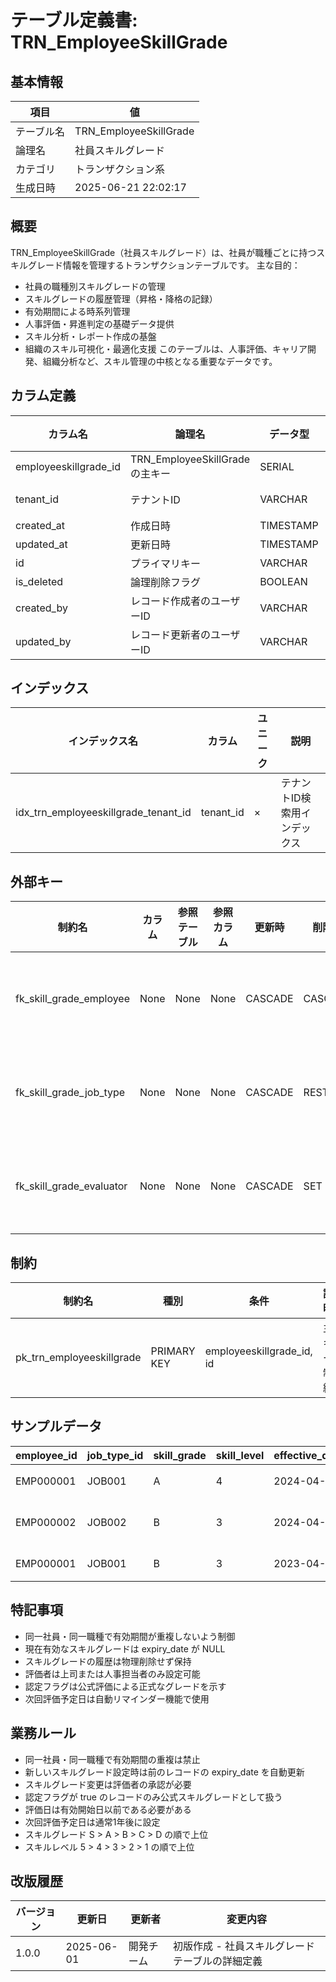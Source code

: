 # テーブル定義書: TRN_EmployeeSkillGrade

## 基本情報

| 項目 | 値 |
|------|-----|
| テーブル名 | TRN_EmployeeSkillGrade |
| 論理名 | 社員スキルグレード |
| カテゴリ | トランザクション系 |
| 生成日時 | 2025-06-21 22:02:17 |

## 概要

TRN_EmployeeSkillGrade（社員スキルグレード）は、社員が職種ごとに持つスキルグレード情報を管理するトランザクションテーブルです。
主な目的：
- 社員の職種別スキルグレードの管理
- スキルグレードの履歴管理（昇格・降格の記録）
- 有効期間による時系列管理
- 人事評価・昇進判定の基礎データ提供
- スキル分析・レポート作成の基盤
- 組織のスキル可視化・最適化支援
このテーブルは、人事評価、キャリア開発、組織分析など、スキル管理の中核となる重要なデータです。


## カラム定義

| カラム名 | 論理名 | データ型 | 長さ | NULL | デフォルト | 説明 |
|----------|--------|----------|------|------|------------|------|
| employeeskillgrade_id | TRN_EmployeeSkillGradeの主キー | SERIAL |  | × |  | TRN_EmployeeSkillGradeの主キー |
| tenant_id | テナントID | VARCHAR | 50 | × |  | テナントID（マルチテナント対応） |
| created_at | 作成日時 | TIMESTAMP |  | × | CURRENT_TIMESTAMP | 作成日時 |
| updated_at | 更新日時 | TIMESTAMP |  | × | CURRENT_TIMESTAMP | 更新日時 |
| id | プライマリキー | VARCHAR | 50 | × |  | プライマリキー（UUID） |
| is_deleted | 論理削除フラグ | BOOLEAN |  | × | False | 論理削除フラグ |
| created_by | レコード作成者のユーザーID | VARCHAR | 50 | × |  | レコード作成者のユーザーID |
| updated_by | レコード更新者のユーザーID | VARCHAR | 50 | × |  | レコード更新者のユーザーID |

## インデックス

| インデックス名 | カラム | ユニーク | 説明 |
|----------------|--------|----------|------|
| idx_trn_employeeskillgrade_tenant_id | tenant_id | × | テナントID検索用インデックス |

## 外部キー

| 制約名 | カラム | 参照テーブル | 参照カラム | 更新時 | 削除時 | 説明 |
|--------|--------|--------------|------------|--------|--------|------|
| fk_skill_grade_employee | None | None | None | CASCADE | CASCADE | 外部キー制約 |
| fk_skill_grade_job_type | None | None | None | CASCADE | RESTRICT | 外部キー制約 |
| fk_skill_grade_evaluator | None | None | None | CASCADE | SET NULL | 外部キー制約 |

## 制約

| 制約名 | 種別 | 条件 | 説明 |
|--------|------|------|------|
| pk_trn_employeeskillgrade | PRIMARY KEY | employeeskillgrade_id, id | 主キー制約 |

## サンプルデータ

| employee_id | job_type_id | skill_grade | skill_level | effective_date | expiry_date | evaluation_date | evaluator_id | evaluation_comment | certification_flag | next_evaluation_date |
|------|------|------|------|------|------|------|------|------|------|------|
| EMP000001 | JOB001 | A | 4 | 2024-04-01 | None | 2024-03-15 | EMP000010 | 優秀な技術力と指導力を発揮している | True | 2025-04-01 |
| EMP000002 | JOB002 | B | 3 | 2024-04-01 | None | 2024-03-20 | EMP000001 | 着実にスキルアップしており、次のレベルが期待される | True | 2025-04-01 |
| EMP000001 | JOB001 | B | 3 | 2023-04-01 | 2024-03-31 | 2023-03-15 | EMP000010 | 前年度からの成長が顕著 | True | 2024-04-01 |

## 特記事項

- 同一社員・同一職種で有効期間が重複しないよう制御
- 現在有効なスキルグレードは expiry_date が NULL
- スキルグレードの履歴は物理削除せず保持
- 評価者は上司または人事担当者のみ設定可能
- 認定フラグは公式評価による正式なグレードを示す
- 次回評価予定日は自動リマインダー機能で使用

## 業務ルール

- 同一社員・同一職種で有効期間の重複は禁止
- 新しいスキルグレード設定時は前のレコードの expiry_date を自動更新
- スキルグレード変更は評価者の承認が必要
- 認定フラグが true のレコードのみ公式スキルグレードとして扱う
- 評価日は有効開始日以前である必要がある
- 次回評価予定日は通常1年後に設定
- スキルグレード S > A > B > C > D の順で上位
- スキルレベル 5 > 4 > 3 > 2 > 1 の順で上位

## 改版履歴

| バージョン | 更新日 | 更新者 | 変更内容 |
|------------|--------|--------|----------|
| 1.0.0 | 2025-06-01 | 開発チーム | 初版作成 - 社員スキルグレードテーブルの詳細定義 |